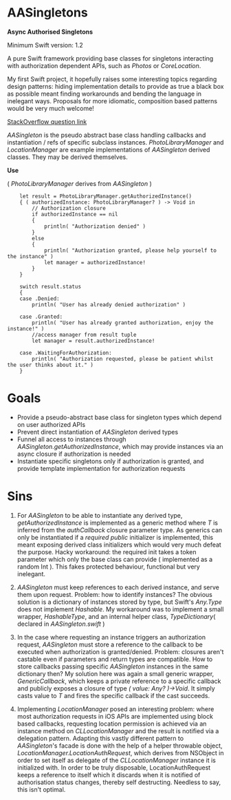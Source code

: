# AASingletons
**Async Authorised Singletons**

Minimum Swift version: 1.2

A pure Swift framework providing base classes for singletons interacting with authorization dependent APIs, such as *Photos* or *CoreLocation*. 

My first Swift project, it hopefully raises some interesting topics regarding design patterns: hiding implementation details to provide as true a black box as possible meant finding workarounds and bending the language in inelegant ways. Proposals for more idiomatic, composition based patterns would be very much welcome! 

[StackOverflow question link](http://stackoverflow.com/questions/29576017/swift-design-patterns-looking-for-more-idiomatic-alternatives-to-my-authorised)

*AASingleton* is the pseudo abstract base class handling callbacks and instantiation / refs of specific subclass instances.
*PhotoLibraryManager* and *LocationManager* are example implementations of *AASingleton* derived classes. They may be derived themselves.

**Use**

( *PhotoLibraryManager* derives from *AASingleton* )

        let result = PhotoLibraryManager.getAuthorizedInstance()
        { ( authorizedInstance: PhotoLibraryManager? ) -> Void in
            // Authorization closure
            if authorizedInstance == nil
            {
                println( "Authorization denied" )
            }
            else
            {
                println( "Authorization granted, please help yourself to the instance" )
                let manager = authorizedInstance!
            }
        }
        
        switch result.status
        {
        case .Denied:
            println( "User has already denied authorization" )
            
        case .Granted:
            println( "User has already granted authorization, enjoy the instance!" )
            //access manager from result tuple
            let manager = result.authorizedInstance!
            
        case .WaitingForAuthorization:
            println( "Authorization requested, please be patient whilst the user thinks about it." )
        }

# Goals

* Provide a pseudo-abstract base class for singleton types which depend on user authorized APIs
* Prevent direct instantiation of *AASingleton* derived types
* Funnel all access to instances through *AASingleton.getAuthorizedInstance*, which may provide instances via an async closure if authorization is needed
* Instantiate specific singletons only if authorization is granted, and provide template implementation for authorization requests

# Sins

1. For *AASingleton* to be able to instantiate any derived type, *getAuthorizedInstance* is implemented as a generic method where *T* is inferred from the *authCallback* closure parameter type. As generics can only be instantiated if a *required public* initializer is implemented, this meant exposing derived class initializers which would very much defeat the purpose. Hacky workaround: the required init takes a token parameter which only the base class can provide ( implemented as a random Int ). This fakes protected behaviour, functional but very inelegant.

2. *AASingleton* must keep references to each derived instance, and serve them upon request. Problem: how to identify instances? The obvious solution is a dictionary of instances stored by type, but Swift's *Any.Type* does not implement *Hashable*. My workaround was to implement a small wrapper, *HashableType*, and an internal helper class, *TypeDictionary*( declared in *AASingleton.swift* )

3. In the case where requesting an instance triggers an authorization request, *AASingleton* must store a reference to the callback to be executed when authorization is granted/denied. Problem: closures aren't castable even if parameters and return types are compatible. How to store callbacks passing specific *AASingleton* instances in the same dictionary then? My solution here was again a small generic wrapper, *GenericCallback*, which keeps a private reference to a specific callback and publicly exposes a closure of type *( value: Any? )->Void*. It simply casts value to *T* and fires the specific callback if the cast succeeds.

4. Implementing *LocationManager* posed an interesting problem: where most authorization requests in iOS APIs are implemented using block based callbacks, requesting location permission is achieved via an instance method on *CLLocationManager* and the result is notified via a delegation pattern. Adapting this vastly different pattern to *AASingleton*'s facade is done with the help of a helper throwable object, *LocationManager.LocationAuthRequest*, which derives from NSObject in order to set itself as delegate of the *CLLocationManager* instance it is initialized with. In order to be truly disposable, LocationAuthRequest keeps a reference to itself which it discards when it is notified of authorisation status changes, thereby self destructing. Needless to say, this isn't optimal.

